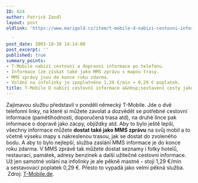 ```yaml
---
ID: 624
author: Patrick Zandl
layout: post
oldlink: 'https://www.marigold.cz/item/t-mobile-d-nabizi-cestovni-informace-a-sestaveni-cesty-jako-mms

  '
post_date: 2003-10-30 14:14:00
post_excerpt: ''
published: true
summary_points:
- T-Mobile nabízí cestovní a dopravní informace po telefonu.
- Informace lze získat také jako MMS zprávu s mapou trasy.
- MMS zprávy jsou do konce roku zdarma.
- Volání na infolinky je zpoplatněno 1,29 €/min + 0,29 € poplatek.
title: T-Mobile D nabízí cestovní informace a&nbsp;sestavení cesty jako MMS
---
```


Zajímavou službu představil v pondělí německý T-Mobile. Jde o dvě telefonní linky, na které si můžete zavolat a dozvědět se potřebné cestovní informace (pamětihodnosti, doporučená trasa atd), na druhé lince pak informace o dopravě jako zácpy, objíždky atd. Aby to bylo ještě lepší, všechny informace můžete <STRONG>dostat také jako MMS zprávu</STRONG> na svůj mobil a to včetně výseku mapy s nakreslenou trasou, jak se dostat do zvoleného bodu. A aby to bylo nejlepší, služba zaslání MMS informace je do konce roku zdarma. V MMS zprávě tak můžete dostat seznamy i fotky hotelů, restaurací, památek, adresy benzinek a další užitečné cestovní informace. Už jen samotné volání na infolinky je ale pěkně mastné - stojí 1,29 &#8364;/min a&#160;sestavovací poplatek 0,29 &#8364;. Přesto&#160;to vypadá jako velmi pěkná služba. &#160;Zdroj: <A href="http://www.t-mobile.de/presse/1,1807,6963-_,00.html" target=_blank>T-Mobile.de</A>.
